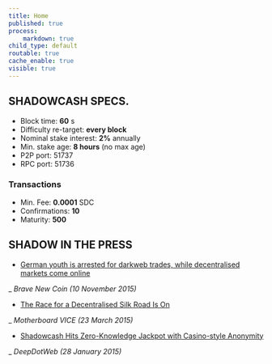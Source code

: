 ```yaml
---
title: Home
published: true
process:
    markdown: true
child_type: default
routable: true
cache_enable: true
visible: true
---
```


## SHADOWCASH SPECS.

- Block time: **60** s
- Difficulty re-target: **every block**
- Nominal stake interest: **2%** annually
- Min. stake age: **8 hours** (no max age)
- P2P port: 51737
- RPC port: 51736

### Transactions

- Min. Fee: **0.0001** SDC
- Confirmations: **10**
- Maturity: **500**

## SHADOW IN THE PRESS

- [German youth is arrested for darkweb trades, while decentralised markets come online](http://bravenewcoin.com/news/german-youth-is-arrested-for-darkweb-trades-while-decentralised-markets-come-online/)

_ _Brave New Coin (10 November 2015)_
- [The Race for a Decentralised Silk Road Is On](http://motherboard.vice.com/read/the-race-for-the-first-decentralised-silk-road-is-on)

_ _Motherboard VICE (23 March 2015)_
- [Shadowcash Hits Zero-Knowledge Jackpot with Casino-style Anonymity](https://www.deepdotweb.com/2015/01/28/shadowcash-zero-knowledge-anonymity/)

_ _DeepDotWeb (28 January 2015)_

